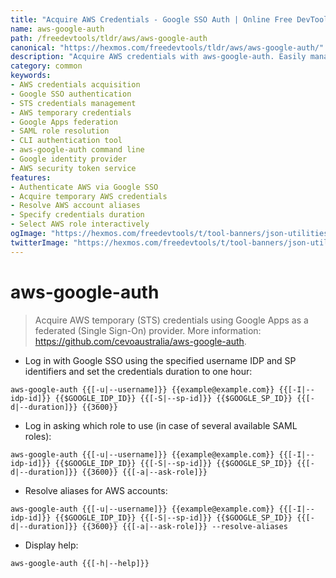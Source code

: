 ```yaml
---
title: "Acquire AWS Credentials - Google SSO Auth | Online Free DevTools by Hexmos"
name: aws-google-auth
path: /freedevtools/tldr/aws/aws-google-auth
canonical: "https://hexmos.com/freedevtools/tldr/aws/aws-google-auth/"
description: "Acquire AWS credentials with aws-google-auth. Easily manage temporary STS credentials using Google Apps SSO. Free online tool, no registration required."
category: common
keywords:
- AWS credentials acquisition
- Google SSO authentication
- STS credentials management
- AWS temporary credentials
- Google Apps federation
- SAML role resolution
- CLI authentication tool
- aws-google-auth command line
- Google identity provider
- AWS security token service
features:
- Authenticate AWS via Google SSO
- Acquire temporary AWS credentials
- Resolve AWS account aliases
- Specify credentials duration
- Select AWS role interactively
ogImage: "https://hexmos.com/freedevtools/t/tool-banners/json-utilities-banner.png"
twitterImage: "https://hexmos.com/freedevtools/t/tool-banners/json-utilities-banner.png"
---
```


# aws-google-auth

> Acquire AWS temporary (STS) credentials using Google Apps as a federated (Single Sign-On) provider.
> More information: <https://github.com/cevoaustralia/aws-google-auth>.

- Log in with Google SSO using the specified username IDP and SP identifiers and set the credentials duration to one hour:

`aws-google-auth {{[-u|--username]}} {{example@example.com}} {{[-I|--idp-id]}} {{$GOOGLE_IDP_ID}} {{[-S|--sp-id]}} {{$GOOGLE_SP_ID}} {{[-d|--duration]}} {{3600}}`

- Log in asking which role to use (in case of several available SAML roles):

`aws-google-auth {{[-u|--username]}} {{example@example.com}} {{[-I|--idp-id]}} {{$GOOGLE_IDP_ID}} {{[-S|--sp-id]}} {{$GOOGLE_SP_ID}} {{[-d|--duration]}} {{3600}} {{[-a|--ask-role]}}`

- Resolve aliases for AWS accounts:

`aws-google-auth {{[-u|--username]}} {{example@example.com}} {{[-I|--idp-id]}} {{$GOOGLE_IDP_ID}} {{[-S|--sp-id]}} {{$GOOGLE_SP_ID}} {{[-d|--duration]}} {{3600}} {{[-a|--ask-role]}} --resolve-aliases`

- Display help:

`aws-google-auth {{[-h|--help]}}`
